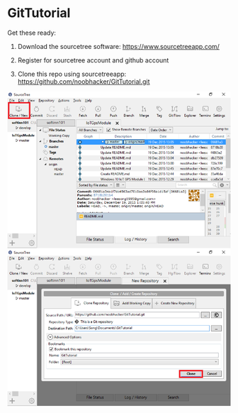 # GitTutorial

Get these ready:

1. Download the sourcetree software:
https://www.sourcetreeapp.com/

2. Register for sourcetree account and github account

3. Clone this repo using sourcetreeapp:
https://github.com/noobhacker/GitTutorial.git

![alt tag](https://raw.githubusercontent.com/noobhacker/GitTutorial/master/images/tutorial/2.png)
![alt tag](https://raw.githubusercontent.com/noobhacker/GitTutorial/master/images/tutorial/3.png)

